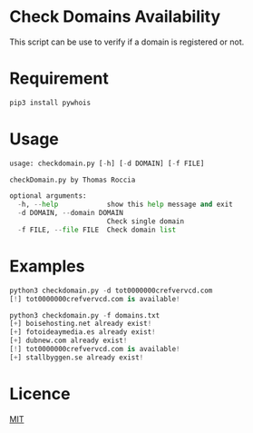 # Check Domains Availability
This script can be use to verify if a domain is registered or not. 

# Requirement
  ```python
  pip3 install pywhois
  ```
  
# Usage
```python
usage: checkdomain.py [-h] [-d DOMAIN] [-f FILE]

checkDomain.py by Thomas Roccia

optional arguments:
  -h, --help            show this help message and exit
  -d DOMAIN, --domain DOMAIN
                        Check single domain
  -f FILE, --file FILE  Check domain list
  ```
  
# Examples
```python
python3 checkdomain.py -d tot0000000crefvervcd.com
[!] tot0000000crefvervcd.com is available!

python3 checkdomain.py -f domains.txt
[+] boisehosting.net already exist!
[+] fotoideaymedia.es already exist!
[+] dubnew.com already exist!
[!] tot0000000crefvervcd.com is available!
[+] stallbyggen.se already exist!
```

# Licence
[MIT](https://github.com/fr0gger/Check-Domain-Availability/blob/main/LICENSE)
